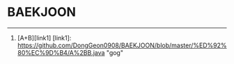 # BAEKJOON

<hr/>

1. [A+B][link1] 
[link1]: https://github.com/DongGeon0908/BAEKJOON/blob/master/%ED%92%80%EC%9D%B4/A%2BB.java "gog"
